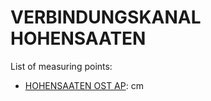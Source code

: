 # VERBINDUNGSKANAL HOHENSAATEN

List of measuring points:

* [HOHENSAATEN OST AP](./HOHENSAATEN-OST-AP): <Value topic="rivers/pegel-online/VKH/HOHENSAATEN-OST-AP/measurementValue"/> cm
